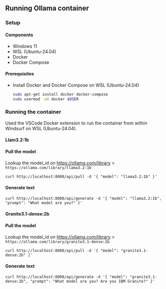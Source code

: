 ## Running Ollama container

### Setup

#### Components
- Windows 11
- WSL (Ubuntu-24.04)
- Docker
- Docker Compose

#### Prerequisites
- Install Docker and Docker Compose on WSL (Ubuntu-24.04)
    ```bash
    sudo apt-get install docker docker-compose
    sudo usermod -aG docker $USER
    ```

### Running the container

Used the VSCode Docker extension to run the container from within Windsurf on WSL (Ubuntu-24.04).

#### Llam3.2:1b

#### Pull the model

Lookup the model_id on https://ollama.com/library > `https://ollama.com/library/llama3.2:1b`

`curl http://localhost:8008/api/pull -d '{ "model": "llama3.2:1b" }'`

#### Generate text

`curl http://localhost:8008/api/generate -d '{ "model": "llama3.2:1b", "prompt": "What model are you?" }'`

#### Granite3.1-dense:2b

#### Pull the model

Lookup the model_id on https://ollama.com/library > `https://ollama.com/library/granite3.1-dense:2b`

`curl http://localhost:8008/api/pull -d '{ "model": "granite3.1-dense:2b" }'`

#### Generate text

`curl http://localhost:8008/api/generate -d '{ "model": "granite3.1-dense:2b", "prompt": "What model are you? Are you IBM Granite?" }'`